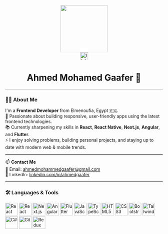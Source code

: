 <div align="center">
  <img height="150" src="https://media.giphy.com/media/v1.Y2lkPTc5MGI3NjExbzZzMWd6c2kxcmZuZGR3am53ZDNlM2NubjFlZmc1NWxnb255aWRlYyZlcD12MV9naWZzX3NlYXJjaCZjdD1n/L8K62iTDkzGX6/giphy.gif"  />
</div>

<div align="center">
  <a href="https://www.linkedin.com/in/ahmedgaafer/" target="_blank">
    <img src="https://img.shields.io/static/v1?message=LinkedIn&logo=linkedin&label=&color=0077B5&logoColor=white&labelColor=&style=for-the-badge" height="25" alt="linkedin logo"  />
  </a>
</div>

<h1 align="center">Ahmed Mohamed Gaafer 👋</h1>

---

### 👨‍💻 About Me

I'm a **Frontend Developer** from Elmenoufia, Egypt 🇪🇬.  
🔭 Passionate about building responsive, user-friendly apps using the latest frontend technologies.  
📚 Currently sharpening my skills in **React**, **React Native**, **Next.js**, **Angular**, and **Flutter**.  
⚡ I enjoy solving problems, building personal projects, and staying up to date with modern web & mobile trends. 

---


📫 **Contact Me**  
📧 Email: ahmedmohammedgaafer@gmail.com  
🔗 LinkedIn: [linkedin.com/in/ahmedgaafer](https://www.linkedin.com/in/ahmedgaafer/)



---

### 🛠️ Languages & Tools

<div align="left">
  <img src="https://cdn.jsdelivr.net/gh/devicons/devicon/icons/react/react-original.svg" height="40" title="React" />
  <img src="https://cdn.jsdelivr.net/gh/devicons/devicon/icons/react/react-original.svg" height="40" title="React Native" />
  <img src="https://cdn.jsdelivr.net/gh/devicons/devicon/icons/nextjs/nextjs-original.svg" height="40" title="Next.js" />
  <img src="https://cdn.jsdelivr.net/gh/devicons/devicon/icons/angularjs/angularjs-original.svg" height="40" title="Angular" />
  <img src="https://cdn.jsdelivr.net/gh/devicons/devicon/icons/flutter/flutter-original.svg" height="40" title="Flutter" />
  <img src="https://cdn.jsdelivr.net/gh/devicons/devicon/icons/javascript/javascript-original.svg" height="40" title="JavaScript" />
  <img src="https://cdn.jsdelivr.net/gh/devicons/devicon/icons/typescript/typescript-original.svg" height="40" title="TypeScript" />
  <img src="https://cdn.jsdelivr.net/gh/devicons/devicon/icons/html5/html5-original.svg" height="40" title="HTML5" />
  <img src="https://cdn.jsdelivr.net/gh/devicons/devicon/icons/css3/css3-original.svg" height="40" title="CSS3" />
  <img src="https://cdn.jsdelivr.net/gh/devicons/devicon/icons/bootstrap/bootstrap-original.svg" height="40" title="Bootstrap" />
  <img src="https://cdn.jsdelivr.net/gh/devicons/devicon/icons/tailwindcss/tailwindcss-original-wordmark.svg"  height="40" title="Tailwind CSS" />
  <img src="https://cdn.jsdelivr.net/gh/devicons/devicon/icons/csharp/csharp-original.svg" height="40" title="C#" />
<img src="https://cdn.jsdelivr.net/gh/devicons/devicon/icons/git/git-original.svg" height="40" title="Git" />
  <img src="https://cdn.jsdelivr.net/gh/devicons/devicon/icons/redux/redux-original.svg" height="40" title="Redux" />

</div>
